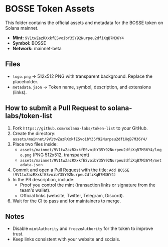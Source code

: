 # BOSSE Token Assets

This folder contains the official assets and metadata for the BOSSE token on Solana mainnet.

- **Mint:** `9V1twZazRXxkfESvoibY35Y92Nurpeu2dfiXqB7M36Y4`
- **Symbol:** BOSSE
- **Network:** mainnet-beta

## Files
- `logo.png` → 512x512 PNG with transparent background. Replace the placeholder.
- `metadata.json` → Token name, symbol, description, and extensions (links).

## How to submit a Pull Request to solana-labs/token-list

1. Fork `https://github.com/solana-labs/token-list` to your GitHub.
2. Create the directory: `assets/mainnet/9V1twZazRXxkfESvoibY35Y92Nurpeu2dfiXqB7M36Y4/`
3. Place two files inside:
   - `assets/mainnet/9V1twZazRXxkfESvoibY35Y92Nurpeu2dfiXqB7M36Y4/logo.png` (PNG 512x512, transparent)
   - `assets/mainnet/9V1twZazRXxkfESvoibY35Y92Nurpeu2dfiXqB7M36Y4/metadata.json`
4. Commit and open a Pull Request with the title: `Add BOSSE (9V1twZazRXxkfESvoibY35Y92Nurpeu2dfiXqB7M36Y4)`
5. In the PR description, include:
   - Proof you control the mint (transaction links or signature from the team's wallet).
   - Official links (website, Twitter, Telegram, Discord).
6. Wait for the CI to pass and for maintainers to merge.

## Notes
- Disable `mintAuthority` and `freezeAuthority` for the token to improve trust.
- Keep links consistent with your website and socials.
